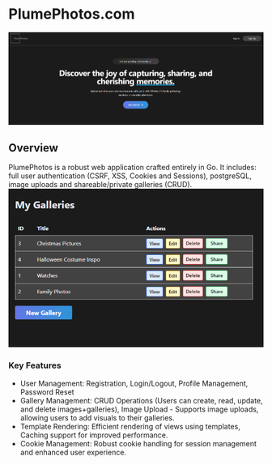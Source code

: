 # PlumePhotos.com

![](/assets/home.png)

## Overview
PlumePhotos is a robust web application crafted entirely in Go. It includes: full user authentication (CSRF, XSS, Cookies and Sessions), postgreSQL, image uploads and shareable/private galleries (CRUD).
<br>
![](/assets/gallery.png)
### Key Features

* User Management: Registration, Login/Logout, Profile Management, Password Reset
* Gallery Management: CRUD Operations (Users can create, read, update, and delete images+galleries), Image Upload - Supports image uploads, allowing users to add visuals to their galleries.
* Template Rendering: Efficient rendering of views using templates, Caching support for improved performance.
* Cookie Management: Robust cookie handling for session management and enhanced user experience.
